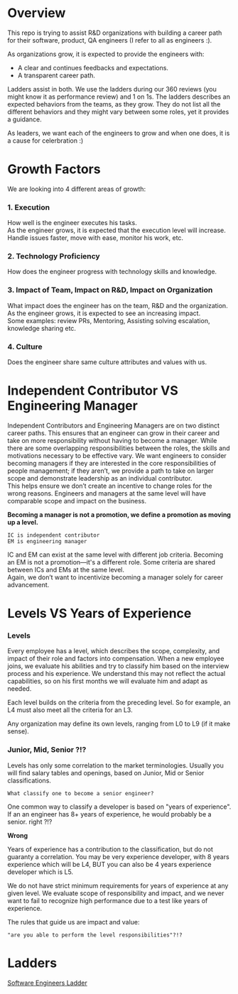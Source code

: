 # Overview

This repo is trying to assist R&D organizations with building a career path for their software, product, QA engineers (I refer to all as engineers :). 

As organizations grow, it is expected to provide the engineers with:
- A clear and continues feedbacks and expectations. 
- A transparent career path.

Ladders assist in both. 
We use the ladders during our 360 reviews (you might know it as performance review) and 1 on 1s. The ladders describes an expected behaviors from the teams, as they grow. They do not list all the different behaviors and they might vary between some roles, yet it provides a guidance.  

As leaders, we want each of the engineers to grow and when one does, it is a cause for celerbration :) 

# Growth Factors
We are looking into 4 different areas of growth:

### 1. Execution
How well is the engineer executes his tasks.  
As the engineer grows, it is expected that the execution level will increase. Handle issues faster, move with ease, monitor his work, etc. 

### 2. Technology Proficiency
How does the engineer progress with technology skills and knowledge.

### 3. Impact of Team, Impact on R&D, Impact on Organization

What impact does the engineer has on the team, R&D and the organization. As the engineer grows, it is expected to see an increasing impact.  
Some examples: review PRs, Mentoring, Assisting solving escalation, knowledge sharing etc.

### 4. Culture 
Does the engineer share same culture attributes and values with us.

# Independent Contributor VS Engineering Manager

Independent Contributors and Engineering Managers are on two distinct career paths. This ensures that an engineer can grow in their career and take on more responsibility without having to become a manager. While there are some overlapping responsibilities between the roles, the skills and motivations necessary to be effective vary. We want engineers to consider becoming managers if they are interested in the core responsibilities of people management; if they aren’t, we provide a path to take on larger scope and demonstrate leadership as an individual contributor.  
This helps ensure we don’t create an incentive to change roles for the wrong reasons. Engineers and managers at the same level will have comparable scope and impact on the business.

**Becoming a manager is not a promotion, we define a promotion as moving up a level.**

```
IC is independent contributor
EM is engineering manager
```

IC and EM can exist at the same level with different job criteria. Becoming an EM is not a promotion—it's a different role. Some criteria are shared between ICs and EMs at the same level.  
Again, we don’t want to incentivize becoming a manager solely for career advancement.


# Levels VS Years of Experience 

### Levels 

Every employee has a level, which describes the scope, complexity, and impact of their role and factors into compensation. When a new employee joins, we evaluate his abilities and try to classify him based on the interview process and his experience. We understand this may not reflect the actual capabilities, so on his first months we will evaluate him and adapt as needed.

Each level builds on the criteria from the preceding level. So for example, an L4 must also meet all the criteria for an L3.

Any organization may define its own levels, ranging from L0 to L9 (if it make sense).

### Junior, Mid, Senior ?!?

Levels has only some correlation to the market terminologies. Usually you will find salary tables and openings, based on Junior, Mid or Senior classifications. 

`What classify one to become a senior engineer?`

One common way to classify a developer is based on "years of experience". If an an engineer has 8+ years of experience, he would probably be a senior. right ?!?

**Wrong**

Years of experience has a contribution to the classification, but do not guaranty a correlation. You may be very experience developer, with 8 years experience which will be L4, BUT you can also be 4 years experience developer which is L5. 

We do not have strict minimum requirements for years of experience at any given level. We evaluate scope of responsibility and impact, and we never want to fail to recognize high performance due to a test like years of experience.

The rules that guide us are impact and value:

`"are you able to perform the level responsibilities"?!?`

# Ladders

[Software Engineers Ladder](https://github.com/kolbis/Career-Paths/blob/main/software-engineers/readme.md)
